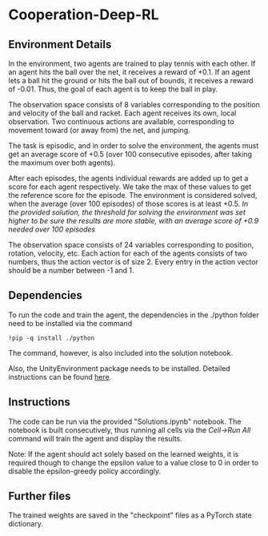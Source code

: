 # Cooperation-Deep-RL

## Environment Details

In the environment, two agents are trained to play tennis with each other.
If an agent hits the ball over the net, it receives a reward of +0.1. If an agent lets a ball hit the ground or hits the ball out of bounds, it receives a reward of -0.01. Thus, the goal of each agent is to keep the ball in play.

The observation space consists of 8 variables corresponding to the position and velocity of the ball and racket. Each agent receives its own, local observation. Two continuous actions are available, corresponding to movement toward (or away from) the net, and jumping.

The task is episodic, and in order to solve the environment, the agents must get an average score of +0.5 (over 100 consecutive episodes, after taking the maximum over both agents).

After each episodes, the agents individual rewards are added up to get a score for each agent respectively. We take the max of these values to get the reference score for the episode.
The environment is considered solved, when the average (over 100 episodes) of those scores is at least +0.5. *In the provided solution, the threshold for solving the environment was set higher to be sure the results are more stable, with an average score of +0.9 needed over 100 episodes*

The observation space consists of 24 variables corresponding to position, rotation, velocity, etc. Each action for each of the agents consists of two numbers, thus the action vector is of size 2. Every entry in the action vector should be a number between -1 and 1.

## Dependencies

To run the code and train the agent, the dependencies in the ./python folder need to be installed via the command

```
!pip -q install ./python
```

The command, however, is also included into the solution notebook.


Also, the UnityEnvironment package needs to be installed. Detailed instructions can be found [here](https://classroom.udacity.com/nanodegrees/nd893/parts/ec710e48-f1c5-4f1c-82de-39955d168eaa/modules/89b85bd0-0add-4548-bce9-3747eb099e60/lessons/3cf5c0c4-e837-4fe6-8071-489dcdb3ab3e/concepts/e85db55c-5f55-4f54-9b2b-d523569d9276).

## Instructions

The code can be run via the provided "Solutions.ipynb" notebook. The notebook is built consecutively, thus running all cells via the _Cell->Run All_ command will train the agent and display the results.

Note: If the agent should act solely based on the learned weights, it is required though to change the epsilon value to a value close to 0 in order to disable the epsilon-greedy policy accordingly.

## Further files

The trained weights are saved in the "checkpoint" files as a PyTorch state dictionary.
